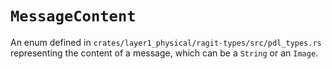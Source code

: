 # `MessageContent`

An enum defined in `crates/layer1_physical/ragit-types/src/pdl_types.rs` representing the content of a message, which can be a `String` or an `Image`.